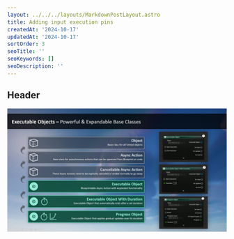 ```yaml
---
layout: ../../../layouts/MarkdownPostLayout.astro
title: Adding input execution pins
createdAt: '2024-10-17'
updatedAt: '2024-10-17'
sortOrder: 3
seoTitle: ''
seoKeywords: []
seoDescription: ''
---
```


## Header

![](../../../assets/executable-objects/BaseClassesAdvanced-large.jpg)
